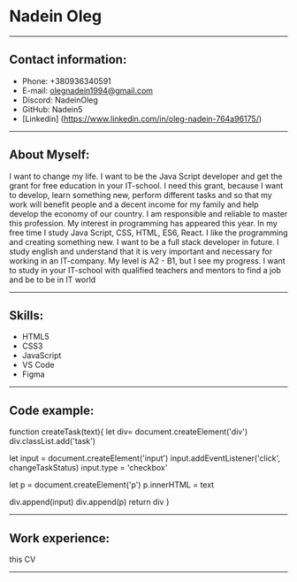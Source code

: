 # Nadein Oleg

---

## Contact information:

- Phone: +380936340591
- E-mail: olegnadein1994@gmail.com
- Discord: NadeinOleg
- GitHub: Nadein5
- [Linkedin] (https://www.linkedin.com/in/oleg-nadein-764a96175/)

---

## About Myself:

I want to change my life.
I want to be the Java Script developer and get the grant for free education in your IT-school. I need this grant, because I want to develop, learn something new, perform different tasks and so that my work will benefit people and a decent income for my family and help develop the economy of our country.
I am responsible and reliable to master this profession. My interest in programming has appeared this year. In my free time I study Java Script, CSS, HTML, ES6, React. I like the programming and creating something new. I want to be a full stack developer in future. I study english and understand that it is very important and necessary for working in an IT-company. My level is A2 - B1, but I see my progress.
I want to study in your IT-school with qualified teachers and mentors to find a job and be to be in IT world

---

## Skills:

- HTML5
- CSS3
- JavaScript
- VS Code
- Figma

---

## Code example:

function createTask(text){
let div= document.createElement('div')
div.classList.add('task')

let input = document.createElement('input')
input.addEventListener('click', changeTaskStatus)
input.type = 'checkbox'

let p = document.createElement('p')
p.innerHTML = text

div.append(input)
div.append(p)
return div
}

---

## Work experience:

this CV

---
